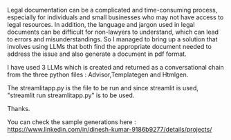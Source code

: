 Legal documentation can be a complicated and time-consuming process, especially for individuals and small businesses who may not have access to legal resources. In addition, the language and jargon used in legal documents can be difficult for non-lawyers to understand, which can lead to errors and misunderstandings. So I managed to bring up a solution that involves using LLMs that both find the appropriate document needed to address the issue and also generate a document in pdf format.

I have used 3 LLMs which is created and returned as a conversational chain from the three python files : Advisor,Templategen and Htmlgen.

The streamlitapp.py is the file to be run and since streamlit is used, "streamlit run streamlitapp.py" is to be used.

Thanks.

You can check the sample generations here : https://www.linkedin.com/in/dinesh-kumar-9186b9277/details/projects/
